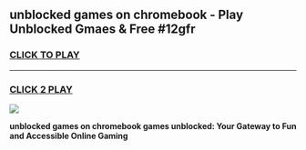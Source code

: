 
## unblocked games on chromebook - Play Unblocked Gmaes & Free #12gfr
<h3>
<a href="https://premium.freeplayer.one?title=unblocked_games_on_chromebook&ref=01M">CLICK TO PLAY</a></h3>
<hr>

<h3>
<a href="https://premium.freeplayer.one?title=unblocked_games_on_chromebook&ref=01M">CLICK 2 PLAY</a>
  
</h3>

<a href="https://premium.freeplayer.one?title=unblocked_games_on_chromebook&ref=01M"><img src="https://clearcache.store/games.png"></a>


**unblocked games on chromebook games unblocked: Your Gateway to Fun and Accessible Online Gaming**
